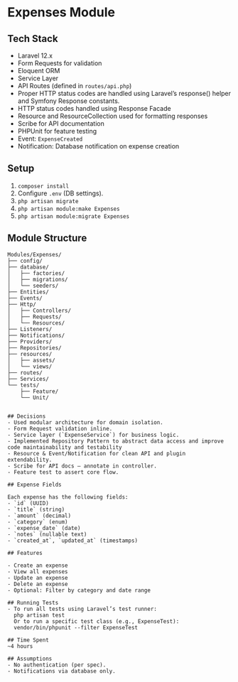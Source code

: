 # Expenses Module

## Tech Stack

- Laravel 12.x
- Form Requests for validation
- Eloquent ORM
- Service Layer
- API Routes (defined in `routes/api.php`)
- Proper HTTP status codes are handled using Laravel’s response() helper and Symfony Response constants.
- HTTP status codes handled using Response Facade
- Resource and ResourceCollection used for formatting responses
- Scribe for API documentation
- PHPUnit for feature testing
- Event: `ExpenseCreated`
- Notification: Database notification on expense creation

##  Setup
1. `composer install`
2. Configure `.env` (DB settings).
3. `php artisan migrate`
4. `php artisan module:make Expenses` 
5. `php artisan module:migrate Expenses`

## Module Structure

```text
Modules/Expenses/
├── config/
├── database/
│   ├── factories/
│   ├── migrations/
│   └── seeders/
├── Entities/
├── Events/
├── Http/
│   ├── Controllers/
│   ├── Requests/
│   └── Resources/
├── Listeners/
├── Notifications/
├── Providers/
├── Repositories/
├── resources/
│   ├── assets/
│   └── views/
├── routes/
├── Services/
└── tests/
    ├── Feature/
    └── Unit/


## Decisions
- Used modular architecture for domain isolation.
- Form Request validation inline.
- Service layer (`ExpenseService`) for business logic.
- Implemented Repository Pattern to abstract data access and improve code maintainability and testability
- Resource & Event/Notification for clean API and plugin extendability.
- Scribe for API docs — annotate in controller.
- Feature test to assert core flow.

## Expense Fields

Each expense has the following fields:
- `id` (UUID)
- `title` (string)
- `amount` (decimal)
- `category` (enum)
- `expense_date` (date)
- `notes` (nullable text)
- `created_at`, `updated_at` (timestamps)

## Features

- Create an expense
- View all expenses
- Update an expense
- Delete an expense
- Optional: Filter by category and date range

## Running Tests
- To run all tests using Laravel’s test runner:
  php artisan test
  Or to run a specific test class (e.g., ExpenseTest):
  vendor/bin/phpunit --filter ExpenseTest

## Time Spent
~4 hours

## Assumptions
- No authentication (per spec).
- Notifications via database only.